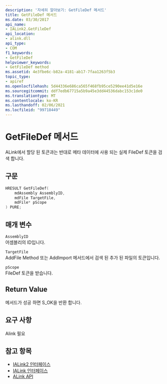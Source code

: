 ```yaml
---
description: '자세히 알아보기: GetFileDef 메서드'
title: GetFileDef 메서드
ms.date: 03/30/2017
api_name:
- IALink2.GetFileDef
api_location:
- alink.dll
api_type:
- COM
f1_keywords:
- GetFileDef
helpviewer_keywords:
- GetFileDef method
ms.assetid: 4e3fbe6c-b82a-4181-ab17-7faa1263f5b3
topic_type:
- apiref
ms.openlocfilehash: 5d44336e686ca565f468fb95ce5290ee41d5e16e
ms.sourcegitcommit: ddf7edb67715a5b9a45e3dd44536dabc153c1de0
ms.translationtype: MT
ms.contentlocale: ko-KR
ms.lasthandoff: 02/06/2021
ms.locfileid: "99718449"
---
```

# <a name="getfiledef-method"></a>GetFileDef 메서드

ALink에서 할당 된 토큰과는 반대로 메타 데이터에 사용 되는 실제 FileDef 토큰을 검색 합니다.  
  
## <a name="syntax"></a>구문  
  
```cpp  
HRESULT GetFileDef(  
    mdAssembly AssemblyID,  
    mdFile TargetFile,  
    mdFile* pScope  
) PURE;  
```  
  
## <a name="parameters"></a>매개 변수  

 `AssemblyID`  
 어셈블리의 ID입니다.  
  
 `TargetFile`  
 AddFile Method 또는 AddImport 메서드에서 검색 된 추가 된 파일의 토큰입니다.  
  
 `pScope`  
 FileDef 토큰을 받습니다.  
  
## <a name="return-value"></a>Return Value  

 메서드가 성공 하면 S_OK을 반환 합니다.  
  
## <a name="requirements"></a>요구 사항  

 Alink 필요  
  
## <a name="see-also"></a>참고 항목

- [IALink2 인터페이스](ialink2-interface.md)
- [IALink 인터페이스](ialink-interface.md)
- [ALink API](index.md)
